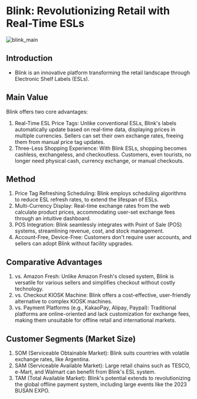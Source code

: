 # Blink: Revolutionizing Retail with Real-Time ESLs
![blink_main](https://github.com/Team-BuRiBuRi/blink/assets/2310571/9d46ef7a-3ada-4c95-a28c-edde67918cba)
## Introduction

- Blink is an innovative platform transforming the retail landscape through Electronic Shelf Labels (ESLs).

## Main Value

Blink offers two core advantages:

1. Real-Time ESL Price Tags: Unlike conventional ESLs, Blink's labels automatically update based on real-time data, displaying prices in multiple currencies. Sellers can set their own exchange rates, freeing them from manual price tag updates.
2. Three-Less Shopping Experience: With Blink ESLs, shopping becomes cashless, exchangeless, and checkoutless. Customers, even tourists, no longer need physical cash, currency exchange, or manual checkouts.

## Method

1. Price Tag Refreshing Scheduling: Blink employs scheduling algorithms to reduce ESL refresh rates, to extend the lifespan of ESLs.
2. Multi-Currency Display: Real-time exchange rates from the web calculate product prices, accommodating user-set exchange fees through an intuitive dashboard.
3. POS Integration: Blink seamlessly integrates with Point of Sale (POS) systems, streamlining revenue, cost, and stock management.
4. Account-Free, Device-Free: Customers don't require user accounts, and sellers can adopt Blink without facility upgrades.

## Comparative Advantages

1. vs. Amazon Fresh: Unlike Amazon Fresh's closed system, Blink is versatile for various sellers and simplifies checkout without costly technology.
2. vs. Checkout KIOSK Machine: Blink offers a cost-effective, user-friendly alternative to complex KIOSK machines.
3. vs. Payment Platforms (e.g., KakaoPay, Alipay, Paypal): Traditional platforms are online-oriented and lack customization for exchange fees, making them unsuitable for offline retail and international markets.

## Customer Segments (Market Size)

1. SOM (Serviceable Obtainable Market): Blink suits countries with volatile exchange rates, like Argentina.
2. SAM (Serviceable Available Market): Large retail chains such as TESCO, e-Mart, and Walmart can benefit from Blink's ESL system.
3. TAM (Total Available Market): Blink's potential extends to revolutionizing the global offline payment system, including large events like the 2023 BUSAN EXPO.
